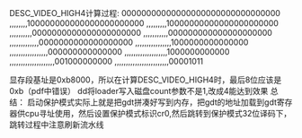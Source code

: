 DESC_VIDEO_HIGH4计算过程:
00000000000000000000000000000000
,,,,,,,,100000000000000000000000
,,,,,,,,,10000000000000000000000
,,,,,,,,,,0000000000000000000000
,,,,,,,,,,,000000000000000000000
,,,,,,,,,,,,,0000000000000000000
,,,,,,,,,,,,,,,,1000000000000000
,,,,,,,,,,,,,,,,,000000000000000
,,,,,,,,,,,,,,,,,,,1000000000000
,,,,,,,,,,,,,,,,,,,,001000000000
,,,,,,,,,,,,,,,,,,,,,,,,00001011

显存段基址是0xb8000，所以在计算DESC_VIDEO_HIGH4时，最后8位应该是0xb（pdf中错误）
dd将loader写入磁盘count参数不是1,改成4能达到效果
总结：
启动保护模式实际上就是把gdt拼凑好写到内存，把gdt的地址加载到gdt寄存器供cpu寻址使用，然后设置保护模式标识cr0,然后跳转到保护模式32位译码下，跳转过程中注意刷新流水线
     
   
